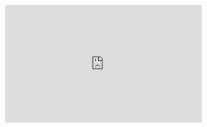 <iframe src="https://docs.google.com/forms/d/e/1FAIpQLSerVBzyYXQB-IA_UhxIoKYLVgt7Hyz8hEqdaG-1ULqIN_-CRQ/viewform?embedded=true" width="640" height="382" frameborder="0" marginheight="0" marginwidth="0">Laden…</iframe>
